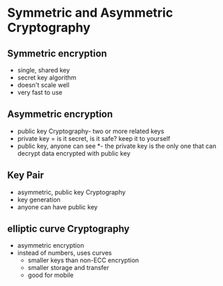# Symmetric and Asymmetric Cryptography

## Symmetric encryption

- single, shared key
- secret key algorithm
- doesn't scale well
- very fast to use

## Asymmetric encryption

- public key Cryptography- two or more related keys
- private key = is it secret, is it safe? keep it to yourself
- public key, anyone can see \*- the private key is the only one that can decrypt data encrypted with public key

## Key Pair

- asymmetric, public key Cryptography
- key generation
- anyone can have public key

## elliptic curve Cryptography

- asymmetric encryption
- instead of numbers, uses curves
  - smaller keys than non-ECC encryption
  - smaller storage and transfer
  - good for mobile
